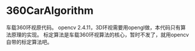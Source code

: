 # 360CarAlgorithm
车载360环视原代码。 opencv 2.4.11，3D环视需要用opengl做，本代码只有算法原理的实现。 标定算法是车载360环视算法的核心，暂时不发了，就用opencv自带的标定算法吧。
